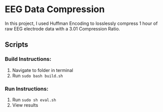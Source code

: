 # EEG Data Compression
In this project, I used Huffman Encoding to losslessly compress 1 hour of raw EEG electrode data with a 3.01 Compression Ratio.

## Scripts

### Build Instructions:
1. Navigate to folder in terminal
2. Run `sudo bash build.sh`

### Run Instructions:
1. Run `sudo sh eval.sh`
2. View results
